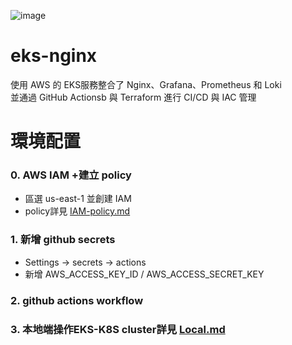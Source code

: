 ![image](https://github.com/tyiio445/eks-nginx/blob/main/image10135134.png)
# eks-nginx
使用 AWS 的 EKS服務整合了 Nginx、Grafana、Prometheus 和 Loki  
並通過 GitHub Actionsb 與 Terraform 進行 CI/CD 與 IAC 管理
# 環境配置
### 0. AWS IAM +建立 policy
   - 區選 us-east-1 並創建 IAM
   - policy詳見 [IAM-policy.md](https://github.com/tyiio445/eks-nginx/blob/main/IAM-policy.md)
### 1. 新增 github secrets 
   - Settings -> secrets -> actions
   - 新增 AWS_ACCESS_KEY_ID / AWS_ACCESS_SECRET_KEY
   
### 2. github actions workflow
   
### 3. 本地端操作EKS-K8S cluster詳見 [Local.md](https://github.com/tyiio445/eks-nginx/blob/main/Local.md)









  
    
  

   
